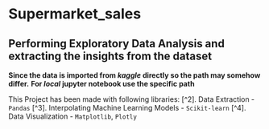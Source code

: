 # Supermarket_sales

## Performing Exploratory Data Analysis and extracting the insights from the dataset

**Since the data is imported from _kaggle_ directly so the path may somehow differ.**
**For _local_ jupyter notebook use the specific path**

This Project has been made with following libraries:
[^2]. Data Extraction - `Pandas`
[^3]. Interpolating Machine Learning Models - `Scikit-learn`
[^4]. Data Visualization - `Matplotlib`, `Plotly`

